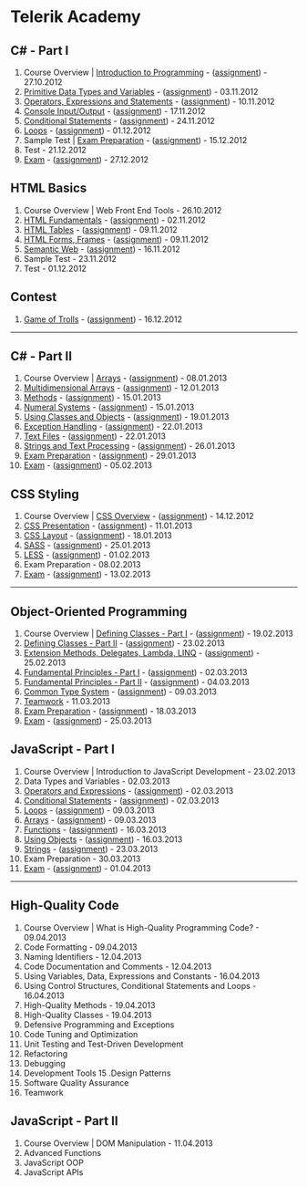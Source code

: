 # Telerik Academy

## C# - Part I

1. Course Overview | [Introduction to Programming](https://github.com/jasssonpet/TelerikAcademy/tree/master/Programming/1.CSharpPartOne/1.IntroductionToProgramming) - ([assignment](https://github.com/jasssonpet/TelerikAcademy/blob/master/Programming/1.CSharpPartOne/1.IntroductionToProgramming/README.md)) - 27.10.2012
2. [Primitive Data Types and Variables](https://github.com/jasssonpet/TelerikAcademy/tree/master/Programming/1.CSharpPartOne/2.PrimitiveDataTypesAndVariables) - ([assignment](https://github.com/jasssonpet/TelerikAcademy/blob/master/Programming/1.CSharpPartOne/2.PrimitiveDataTypesAndVariables/README.md)) - 03.11.2012
3. [Operators, Expressions and Statements](https://github.com/jasssonpet/TelerikAcademy/tree/master/Programming/1.CSharpPartOne/3.OperatorsExpressionsAndStatements) - ([assignment](https://github.com/jasssonpet/TelerikAcademy/blob/master/Programming/1.CSharpPartOne/3.OperatorsExpressionsAndStatements/README.md)) - 10.11.2012
4. [Console Input/Output](https://github.com/jasssonpet/TelerikAcademy/tree/master/Programming/1.CSharpPartOne/4.ConsoleInputOutput) - ([assignment](https://github.com/jasssonpet/TelerikAcademy/blob/master/Programming/1.CSharpPartOne/4.ConsoleInputOutput/README.md)) - 17.11.2012
5. [Conditional Statements](https://github.com/jasssonpet/TelerikAcademy/tree/master/Programming/1.CSharpPartOne/5.ConditionalStatements) - ([assignment](https://github.com/jasssonpet/TelerikAcademy/blob/master/Programming/1.CSharpPartOne/5.ConditionalStatements/README.md)) - 24.11.2012
6. [Loops](https://github.com/jasssonpet/TelerikAcademy/tree/master/Programming/1.CSharpPartOne/6.Loops) - ([assignment](https://github.com/jasssonpet/TelerikAcademy/blob/master/Programming/1.CSharpPartOne/6.Loops/README.md)) - 01.12.2012
7. Sample Test | [Exam Preparation](https://github.com/jasssonpet/TelerikAcademy/tree/master/Programming/1.CSharpPartOne/7.ExamPreparation) - ([assignment](https://github.com/jasssonpet/TelerikAcademy/blob/master/Programming/1.CSharpPartOne/7.ExamPreparation/README.md)) - 15.12.2012
8. Test - 21.12.2012
9. [Exam](https://github.com/jasssonpet/TelerikAcademy/tree/master/Programming/1.CSharpPartOne/9.Exam) - ([assignment](https://github.com/jasssonpet/TelerikAcademy/blob/master/Programming/1.CSharpPartOne/9.Exam/README.md)) - 27.12.2012

## HTML Basics

1. Course Overview | Web Front End Tools - 26.10.2012
2. [HTML Fundamentals](https://github.com/jasssonpet/TelerikAcademy/tree/master/WebDesign/1.HTMLBasics/2.HTMLFundamentals) - ([assignment](https://github.com/jasssonpet/TelerikAcademy/blob/master/WebDesign/1.HTMLBasics/2.HTMLFundamentals/README.md)) - 02.11.2012
3. [HTML Tables](https://github.com/jasssonpet/TelerikAcademy/tree/master/WebDesign/1.HTMLBasics/3.HTMLTables) - ([assignment](https://github.com/jasssonpet/TelerikAcademy/blob/master/WebDesign/1.HTMLBasics/3.HTMLTables/README.md)) - 09.11.2012
4. [HTML Forms, Frames](https://github.com/jasssonpet/TelerikAcademy/tree/master/WebDesign/1.HTMLBasics/4.HTMLFormsFrames) - ([assignment](https://github.com/jasssonpet/TelerikAcademy/blob/master/WebDesign/1.HTMLBasics/4.HTMLFormsFrames/README.md)) - 09.11.2012
5. [Semantic Web](https://github.com/jasssonpet/TelerikAcademy/tree/master/WebDesign/1.HTMLBasics/5.SemanticWeb) - ([assignment](https://github.com/jasssonpet/TelerikAcademy/blob/master/WebDesign/1.HTMLBasics/5.SemanticWeb/README.md)) - 16.11.2012
6. Sample Test - 23.11.2012
7. Test - 01.12.2012

## Contest

1. [Game of Trolls](https://github.com/jasssonpet/TelerikAcademy/tree/master/Contest/1.TrollsGame) - ([assignment](https://github.com/jasssonpet/TelerikAcademy/blob/master/Contest/1.TrollsGame/README.md)) - 16.12.2012

---

## C# - Part II

1. Course Overview | [Arrays](https://github.com/jasssonpet/TelerikAcademy/tree/master/Programming/2.CSharpPartTwo/1.Arrays) - ([assignment](https://github.com/jasssonpet/TelerikAcademy/blob/master/Programming/2.CSharpPartTwo/1.Arrays/README.md)) - 08.01.2013
2. [Multidimensional Arrays](https://github.com/jasssonpet/TelerikAcademy/tree/master/Programming/2.CSharpPartTwo/2.MultidimensionalArrays) - ([assignment](https://github.com/jasssonpet/TelerikAcademy/blob/master/Programming/2.CSharpPartTwo/2.MultidimensionalArrays/README.md)) - 12.01.2013
3. [Methods](https://github.com/jasssonpet/TelerikAcademy/tree/master/Programming/2.CSharpPartTwo/3.Methods) - ([assignment](https://github.com/jasssonpet/TelerikAcademy/blob/master/Programming/2.CSharpPartTwo/3.Methods/README.md)) - 15.01.2013
4. [Numeral Systems](https://github.com/jasssonpet/TelerikAcademy/tree/master/Programming/2.CSharpPartTwo/4.NumeralSystems) - ([assignment](https://github.com/jasssonpet/TelerikAcademy/blob/master/Programming/2.CSharpPartTwo/4.NumeralSystems/README.md)) - 15.01.2013
5. [Using Classes and Objects](https://github.com/jasssonpet/TelerikAcademy/tree/master/Programming/2.CSharpPartTwo/5.UsingClassesAndObjects) - ([assignment](https://github.com/jasssonpet/TelerikAcademy/blob/master/Programming/2.CSharpPartTwo/5.UsingClassesAndObjects/README.md)) - 19.01.2013
6. [Exception Handling](https://github.com/jasssonpet/TelerikAcademy/tree/master/Programming/2.CSharpPartTwo/6.ExceptionHandling) - ([assignment](https://github.com/jasssonpet/TelerikAcademy/blob/master/Programming/2.CSharpPartTwo/6.ExceptionHandling/README.md)) - 22.01.2013
7. [Text Files](https://github.com/jasssonpet/TelerikAcademy/tree/master/Programming/2.CSharpPartTwo/7.TextFiles) - ([assignment](https://github.com/jasssonpet/TelerikAcademy/blob/master/Programming/2.CSharpPartTwo/7.TextFiles/README.md)) - 22.01.2013
8. [Strings and Text Processing](https://github.com/jasssonpet/TelerikAcademy/tree/master/Programming/2.CSharpPartTwo/8.StringsAndTextProcessing) - ([assignment](https://github.com/jasssonpet/TelerikAcademy/blob/master/Programming/2.CSharpPartTwo/8.StringsAndTextProcessing/README.md)) - 26.01.2013
9. [Exam Preparation](https://github.com/jasssonpet/TelerikAcademy/tree/master/Programming/2.CSharpPartTwo/9.ExamPreparation) - ([assignment](https://github.com/jasssonpet/TelerikAcademy/blob/master/Programming/2.CSharpPartTwo/9.ExamPreparation/README.md)) - 29.01.2013
10. [Exam](https://github.com/jasssonpet/TelerikAcademy/tree/master/Programming/2.CSharpPartTwo/10.Exam) - ([assignment](https://github.com/jasssonpet/TelerikAcademy/blob/master/Programming/2.CSharpPartTwo/10.Exam/README.md)) - 05.02.2013

## CSS Styling

1. Course Overview | [CSS Overview](https://github.com/jasssonpet/TelerikAcademy/tree/master/WebDesign/2.CSSStyling/1.CSSOverview/) - ([assignment](https://github.com/jasssonpet/TelerikAcademy/blob/master/WebDesign/2.CSSStyling/1.CSSOverview/README.md)) - 14.12.2012
2. [CSS Presentation](https://github.com/jasssonpet/TelerikAcademy/tree/master/WebDesign/2.CSSStyling/2.CSSPresentation/) - ([assignment](https://github.com/jasssonpet/TelerikAcademy/blob/master/WebDesign/2.CSSStyling/2.CSSPresentation/README.md)) - 11.01.2013
4. [CSS Layout](https://github.com/jasssonpet/TelerikAcademy/tree/master/WebDesign/2.CSSStyling/3.CSSLayout/) - ([assignment](https://github.com/jasssonpet/TelerikAcademy/blob/master/WebDesign/2.CSSStyling/3.CSSLayout/README.md)) - 18.01.2013
5. [SASS](https://github.com/jasssonpet/TelerikAcademy/tree/master/WebDesign/2.CSSStyling/4.SASS) - ([assignment](https://github.com/jasssonpet/TelerikAcademy/blob/master/WebDesign/2.CSSStyling/4.SASS/README.md)) - 25.01.2013
6. [LESS](https://github.com/jasssonpet/TelerikAcademy/tree/master/WebDesign/2.CSSStyling/5.LESS) - ([assignment](https://github.com/jasssonpet/TelerikAcademy/blob/master/WebDesign/2.CSSStyling/5.LESS/README.md)) - 01.02.2013
7. Exam Preparation - 08.02.2013
8. [Exam](https://github.com/jasssonpet/TelerikAcademy/tree/master/WebDesign/2.CSSStyling/7.Exam) - ([assignment](https://github.com/jasssonpet/TelerikAcademy/blob/master/WebDesign/2.CSSStyling/7.Exam/README.md)) - 13.02.2013

---

## Object-Oriented Programming

1. Course Overview | [Defining Classes - Part I](https://github.com/jasssonpet/TelerikAcademy/tree/master/Programming/3.ObjectOrientedProgramming/1.DefiningClassesPartOne/) - ([assignment](https://github.com/jasssonpet/TelerikAcademy/blob/master/Programming/3.ObjectOrientedProgramming/1.DefiningClassesPartOne/README.md)) - 19.02.2013
2. [Defining Classes - Part II](https://github.com/jasssonpet/TelerikAcademy/tree/master/Programming/3.ObjectOrientedProgramming/2.DefiningClassesPartTwo/) - ([assignment](https://github.com/jasssonpet/TelerikAcademy/blob/master/Programming/3.ObjectOrientedProgramming/2.DefiningClassesPartTwo//README.md)) - 23.02.2013
3. [Extension Methods, Delegates, Lambda, LINQ](https://github.com/jasssonpet/TelerikAcademy/tree/master/Programming/3.ObjectOrientedProgramming/3.ExtensionMethodsDelegatesLambdaLINQ/) - ([assignment](https://github.com/jasssonpet/TelerikAcademy/blob/master/Programming/3.ObjectOrientedProgramming/3.ExtensionMethodsDelegatesLambdaLINQ/README.md)) - 25.02.2013
4. [Fundamental Principles - Part I](https://github.com/jasssonpet/TelerikAcademy/tree/master/Programming/3.ObjectOrientedProgramming/4.FundamentalPrinciplesPartOne/) - ([assignment](https://github.com/jasssonpet/TelerikAcademy/blob/master/Programming/3.ObjectOrientedProgramming/4.FundamentalPrinciplesPartOne/README.md)) - 02.03.2013
5. [Fundamental Principles - Part II](https://github.com/jasssonpet/TelerikAcademy/tree/master/Programming/3.ObjectOrientedProgramming/5.FundamentalPrinciplesPartTwo/) - ([assignment](https://github.com/jasssonpet/TelerikAcademy/blob/master/Programming/3.ObjectOrientedProgramming/5.FundamentalPrinciplesPartTwo/README.md)) - 04.03.2013
6. [Common Type System](https://github.com/jasssonpet/TelerikAcademy/tree/master/Programming/3.ObjectOrientedProgramming/6.CommonTypeSystem/) - ([assignment](https://github.com/jasssonpet/TelerikAcademy/blob/master/Programming/3.ObjectOrientedProgramming/6.CommonTypeSystem/README.md)) - 09.03.2013
7. [Teamwork](https://github.com/jasssonpet/TelerikAcademy/tree/master/Programming/3.ObjectOrientedProgramming/7.Teamwork/) - 11.03.2013
8. [Exam Preparation](https://github.com/jasssonpet/TelerikAcademy/tree/master/Programming/3.ObjectOrientedProgramming/8.ExamPreparation/) - ([assignment](https://github.com/jasssonpet/TelerikAcademy/blob/master/Programming/3.ObjectOrientedProgramming/8.ExamPreparation/README.md)) - 18.03.2013
9. [Exam](https://github.com/jasssonpet/TelerikAcademy/tree/master/Programming/3.ObjectOrientedProgramming/9.Exam/) - ([assignment](https://github.com/jasssonpet/TelerikAcademy/blob/master/Programming/3.ObjectOrientedProgramming/9.Exam/README.md)) - 25.03.2013

## JavaScript - Part I

1. Course Overview | Introduction to JavaScript Development - 23.02.2013
2. Data Types and Variables - 02.03.2013
3. [Operators and Expressions](https://github.com/jasssonpet/TelerikAcademy/tree/master/WebDesign/3.JavaScriptPartOne/3.OperatorsАndExpressions) - ([assignment](https://github.com/jasssonpet/TelerikAcademy/blob/master/WebDesign/3.JavaScriptPartOne/3.OperatorsАndExpressions/README.md)) - 02.03.2013
4. [Conditional Statements](https://github.com/jasssonpet/TelerikAcademy/tree/master/WebDesign/3.JavaScriptPartOne/4.ConditionalStatements) - ([assignment](https://github.com/jasssonpet/TelerikAcademy/blob/master/WebDesign/3.JavaScriptPartOne/4.ConditionalStatements/README.md)) - 02.03.2013
5. [Loops](https://github.com/jasssonpet/TelerikAcademy/tree/master/WebDesign/3.JavaScriptPartOne/5.Loops) - ([assignment](https://github.com/jasssonpet/TelerikAcademy/blob/master/WebDesign/3.JavaScriptPartOne/5.Loops/README.md)) - 09.03.2013
6. [Arrays](https://github.com/jasssonpet/TelerikAcademy/tree/master/WebDesign/3.JavaScriptPartOne/6.Arrays) - ([assignment](https://github.com/jasssonpet/TelerikAcademy/blob/master/WebDesign/3.JavaScriptPartOne/6.Arrays/README.md)) - 09.03.2013
7. [Functions](https://github.com/jasssonpet/TelerikAcademy/tree/master/WebDesign/3.JavaScriptPartOne/7.Functions) - ([assignment](https://github.com/jasssonpet/TelerikAcademy/blob/master/WebDesign/3.JavaScriptPartOne/7.Functions/README.md)) - 16.03.2013
8. [Using Objects](https://github.com/jasssonpet/TelerikAcademy/tree/master/WebDesign/3.JavaScriptPartOne/8.Objects) - ([assignment](https://github.com/jasssonpet/TelerikAcademy/blob/master/WebDesign/3.JavaScriptPartOne/8.Objects/README.md)) - 16.03.2013
9. [Strings](https://github.com/jasssonpet/TelerikAcademy/tree/master/WebDesign/3.JavaScriptPartOne/9.Strings) - ([assignment](https://github.com/jasssonpet/TelerikAcademy/blob/master/WebDesign/3.JavaScriptPartOne/9.Strings/README.md)) - 23.03.2013
10. Exam Preparation - 30.03.2013
11. [Exam](https://github.com/jasssonpet/TelerikAcademy/tree/master/WebDesign/3.JavaScriptPartOne/11.Exam) - ([assignment](https://github.com/jasssonpet/TelerikAcademy/blob/master/WebDesign/3.JavaScriptPartOne/11.Exam/README.md)) - 01.04.2013

---

## High-Quality Code

1. Course Overview | What is High-Quality Programming Code? - 09.04.2013
2. Code Formatting - 09.04.2013
3. Naming Identifiers - 12.04.2013
4. Code Documentation and Comments - 12.04.2013
5. Using Variables, Data, Expressions and Constants - 16.04.2013
6. Using Control Structures, Conditional Statements and Loops - 16.04.2013
7. High-Quality Methods - 19.04.2013
8. High-Quality Classes - 19.04.2013
9. Defensive Programming and Exceptions
10. Code Tuning and Optimization
11. Unit Testing and Test-Driven Development
12. Refactoring
13. Debugging
14. Development Tools
15 .Design Patterns
16. Software Quality Assurance
17. Teamwork

##  JavaScript - Part II

1. Course Overview | DOM Manipulation - 11.04.2013
2. Advanced Functions
3. JavaScript OOP
4. JavaScript APIs
